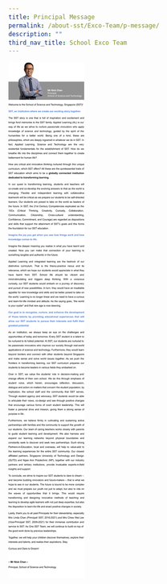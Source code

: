 ```yaml
---
title: Principal Message
permalink: /about-sst/Exco-Team/p-message/
description: ""
third_nav_title: School Exco Team
---
```

![](/images/P%20Message.svg)